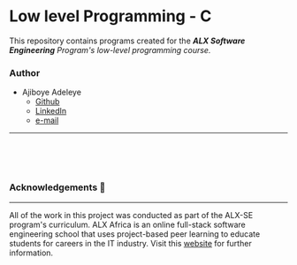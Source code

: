 # Low level Programming - C
This repository contains programs created for the _**ALX Software Engineering** Program's low-level programming course._

### Author
- Ajiboye Adeleye
    - <a href="https://github.com/Adeleye080">Github</a>
    - <a href="https://www.linkedin.com/in/ajiboye-adeleye-b561a7211/">LinkedIn</a>
    - <a href="https://ajiboyeadeleye080@gmail.com">e-mail</a>
        
    


---
<br>
<br>
<br>

### Acknowledgements  :pray:
___
All of the work in this project was conducted as part of the ALX-SE program's curriculum. ALX Africa is an online full-stack software engineering school that uses project-based peer learning to educate students for careers in the IT industry. Visit this <a href="https://www.alxafrica.com/software-engineering-2022">website</a> for further information.
